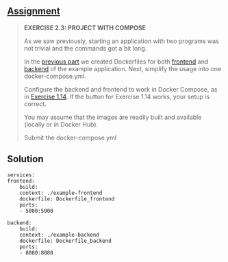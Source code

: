 ## [Assignment](https://courses.mooc.fi/org/uh-cs/courses/devops-with-docker/chapter-3/migrating-to-docker-compose#3474eea7-0921-46e3-8100-77533f073127)

> **EXERCISE 2.3: PROJECT WITH COMPOSE**
> 
> As we saw previously, starting an application with two programs was not trivial and the commands got a bit long.
> 
> In the [previous part](https://courses.mooc.fi/org/uh-cs/courses/devops-with-docker/chapter-2/utilizing-tools-from-the-registry) we created Dockerfiles for both [frontend](https://github.com/docker-hy/material-applications/tree/main/example-frontend) and [backend](https://github.com/docker-hy/material-applications/tree/main/example-backend) of the example application. Next, simplify the usage into one docker-compose.yml.
> 
> Configure the backend and frontend to work in Docker Compose, as in [Exercise 1.14](https://courses.mooc.fi/org/uh-cs/courses/devops-with-docker/chapter-2/utilizing-tools-from-the-registry#9227044c-5b55-4b89-b568-fc5071166025). If the button for Exercise 1.14 works, your setup is correct.
> 
> You may assume that the images are readily built and available (locally or in Docker Hub).
>
> Submit the docker-compose.yml

## Solution

    services:
    frontend:
        build: 
        context: ./example-frontend
        dockerfile: Dockerfile_frontend
        ports:
        - 5000:5000

    backend:
        build: 
        context: ./example-backend
        dockerfile: Dockerfile_backend
        ports:
        - 8080:8080